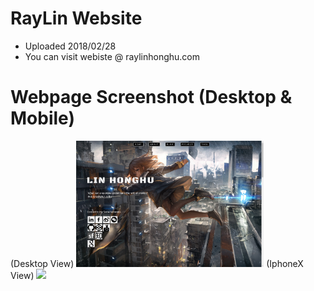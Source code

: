 # RayLin Website 
 * Uploaded 2018/02/28
 * You can visit webiste @ raylinhonghu.com

# Webpage Screenshot (Desktop & Mobile)

(Desktop View)
<img src="https://github.com/raylinhonghu/Parallax-My-Page/blob/master/desktop.png" width="300px">
(IphoneX View)
<img src="https://github.com/raylinhonghu/Parallax-My-Page/blob/master/iphoneX.png" width="300px">


